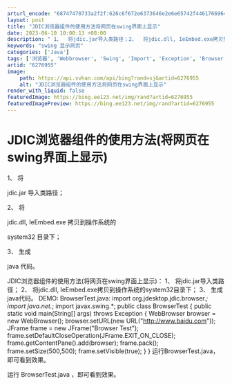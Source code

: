 ```yaml
---
arturl_encode: "68747470733a2f2f:626c6f672e6373646e2e6e65742f44617669645f4461694269:6e2f61727469636c652f64657461696c732f36323736393535"
layout: post
title: "JDIC浏览器组件的使用方法将网页在swing界面上显示"
date: 2023-06-10 10:00:13 +08:00
description: " 1、  将jdic.jar导入类路径；2、  将jdic.dll, IeEmbed.exe拷贝到操"
keywords: "swing 显示网页"
categories: ['Java']
tags: ['浏览器', 'Webbrowser', 'Swing', 'Import', 'Exception', 'Browser']
artid: "6276955"
image:
    path: https://api.vvhan.com/api/bing?rand=sj&artid=6276955
    alt: "JDIC浏览器组件的使用方法将网页在swing界面上显示"
render_with_liquid: false
featuredImage: https://bing.ee123.net/img/rand?artid=6276955
featuredImagePreview: https://bing.ee123.net/img/rand?artid=6276955
---
```


# JDIC浏览器组件的使用方法(将网页在swing界面上显示)

1、
将

jdic.jar
导入类路径；

2、
将

jdic.dll, IeEmbed.exe
拷贝到操作系统的

system32
目录下；

3、
生成

java
代码。

JDIC浏览器组件的使用方法(将网页在swing界面上显示)：
1、 将jdic.jar导入类路径；
2、 将jdic.dll, IeEmbed.exe拷贝到操作系统的system32目录下；
3、 生成java代码。
DEMO:
BrowserTest.java:
import org.jdesktop.jdic.browser.*;
import java.net.*;
import javax.swing.*;
public class BrowserTest {
public static void main(String[] args) throws Exception {
WebBrowser browser = new WebBrowser();
browser.setURL(new URL("http://www.baidu.com"));
JFrame frame = new JFrame("Browser Test");
frame.setDefaultCloseOperation(JFrame.EXIT_ON_CLOSE);
frame.getContentPane().add(browser);
frame.pack();
frame.setSize(500,500);
frame.setVisible(true);
}
}
运行BrowserTest.java，即可看到效果。

运行
BrowserTest.java
，即可看到效果。